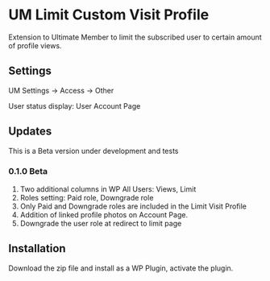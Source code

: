 # UM Limit Custom Visit Profile
Extension to Ultimate Member to limit the subscribed user to certain amount of profile views.
## Settings
UM Settings -> Access -> Other

User status display: User Account Page
## Updates
This is a Beta version under development and tests
### 0.1.0 Beta 
1. Two additional columns in WP All Users: Views, Limit
2. Roles setting: Paid role, Downgrade role
3. Only Paid and Downgrade roles are included in the Limit Visit Profile
4. Addition of linked profile photos on Account Page.
5. Downgrade the user role at redirect to limit page

## Installation
Download the zip file and install as a WP Plugin, activate the plugin.
